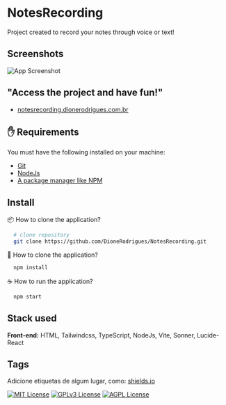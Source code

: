 # NotesRecording

Project created to record your notes through voice or text!

## Screenshots

![App Screenshot](https://github.com/DioneRodrigues/NotesRecording/blob/main/printscren.png)


## "Access the project and have fun!"

 - [notesrecording.dionerodrigues.com.br](https://notesrecording.dionerodrigues.com.br)



## ✋ Requirements

You must have the following installed on your machine:

- [Git](https://git-scm.com/)
- [NodeJs](https://nodejs.org/en)
- [A package manager like NPM](https://www.npmjs.com/)

## Install

📦 How to clone the application?
```bash
  # clone repository
  git clone https://github.com/DioneRodrigues/NotesRecording.git
```

🚀 How to clone the application?
```bash
  npm install
```

☕ How to run the application?
```bash
  npm start
```
    
## Stack used

**Front-end:** HTML, Tailwindcss, TypeScript, NodeJs, Vite, Sonner, Lucide-React

## Tags

Adicione etiquetas de algum lugar, como: [shields.io](https://shields.io/)

[![MIT License](https://img.shields.io/badge/License-MIT-green.svg)](https://choosealicense.com/licenses/mit/)
[![GPLv3 License](https://img.shields.io/badge/License-GPL%20v3-yellow.svg)](https://opensource.org/licenses/)
[![AGPL License](https://img.shields.io/badge/license-AGPL-blue.svg)](http://www.gnu.org/licenses/agpl-3.0)